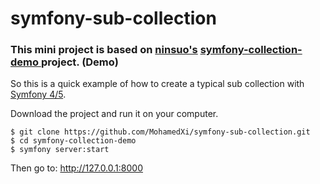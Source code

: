 # symfony-sub-collection

### This mini project is based on [ninsuo's](https://github.com/ninsuo) [symfony-collection-demo ](https://github.com/ninsuo/symfony-collection-demo.git)project. (Demo)

So this is a quick example of how to create a typical sub collection with [Symfony 4/5](https://symfony.com/).

Download the project and run it on your computer.

```
$ git clone https://github.com/MohamedXi/symfony-sub-collection.git
$ cd symfony-collection-demo 
$ symfony server:start
```

Then go to: http://127.0.0.1:8000

